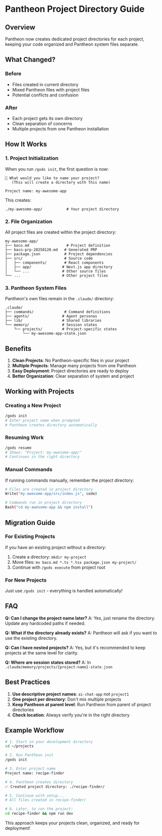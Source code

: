 # Pantheon Project Directory Guide

## Overview

Pantheon now creates dedicated project directories for each project, keeping your code organized and Pantheon system files separate.

## What Changed?

### Before
- Files created in current directory
- Mixed Pantheon files with project files
- Potential conflicts and confusion

### After  
- Each project gets its own directory
- Clean separation of concerns
- Multiple projects from one Pantheon installation

## How It Works

### 1. Project Initialization

When you run `/gods init`, the first question is now:

```
📁 What would you like to name your project?
   (This will create a directory with this name)
   
Project name: my-awesome-app
```

This creates:
```
./my-awesome-app/           # Your project directory
```

### 2. File Organization

All project files are created within the project directory:

```
my-awesome-app/
├── baco.md                 # Project definition
├── baco-prp-20250120.md   # Generated PRP
├── package.json           # Project dependencies
├── src/                   # Source code
│   ├── components/        # React components
│   ├── app/              # Next.js app directory
│   └── ...               # Other source files
└── ...                   # Other project files
```

### 3. Pantheon System Files

Pantheon's own files remain in the `.claude/` directory:

```
.claude/
├── commands/              # Command definitions
├── agents/               # Agent personas
├── lib/                  # Shared libraries
└── memory/               # Session states
    └── projects/         # Project-specific states
        └── my-awesome-app-state.json
```

## Benefits

1. **Clean Projects**: No Pantheon-specific files in your project
2. **Multiple Projects**: Manage many projects from one Pantheon
3. **Easy Deployment**: Project directories are ready to deploy
4. **Better Organization**: Clear separation of system and project

## Working with Projects

### Creating a New Project
```bash
/gods init
# Enter project name when prompted
# Pantheon creates directory automatically
```

### Resuming Work
```bash
/gods resume
# Shows: "Project: my-awesome-app/"
# Continues in the right directory
```

### Manual Commands
If running commands manually, remember the project directory:
```bash
# Files are created in project directory
Write("my-awesome-app/src/index.js", code)

# Commands run in project directory  
Bash("cd my-awesome-app && npm install")
```

## Migration Guide

### For Existing Projects
If you have an existing project without a directory:
1. Create a directory: `mkdir my-project`
2. Move files: `mv baco.md *.ts *.tsx package.json my-project/`
3. Continue with `/gods execute` from project root

### For New Projects
Just use `/gods init` - everything is handled automatically!

## FAQ

**Q: Can I change the project name later?**
A: Yes, just rename the directory. Update any hardcoded paths if needed.

**Q: What if the directory already exists?**
A: Pantheon will ask if you want to use the existing directory.

**Q: Can I have nested projects?**
A: Yes, but it's recommended to keep projects at the same level for clarity.

**Q: Where are session states stored?**
A: In `.claude/memory/projects/{project-name}-state.json`

## Best Practices

1. **Use descriptive project names**: `ai-chat-app` not `project1`
2. **One project per directory**: Don't mix multiple projects
3. **Keep Pantheon at parent level**: Run Pantheon from parent of project directories
4. **Check location**: Always verify you're in the right directory

## Example Workflow

```bash
# 1. Start in your development directory
cd ~/projects

# 2. Run Pantheon init
/gods init

# 3. Enter project name
Project name: recipe-finder

# 4. Pantheon creates directory
✅ Created project directory: ./recipe-finder/

# 5. Continue with setup...
# All files created in recipe-finder/

# 6. Later, to run the project:
cd recipe-finder && npm run dev
```

This approach keeps your projects clean, organized, and ready for deployment!